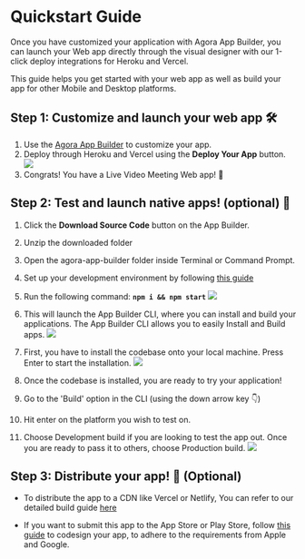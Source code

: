 ﻿
# Quickstart Guide

Once you have customized your application with Agora App Builder, you can launch your Web app directly through the visual designer with our 1-click deploy integrations for Heroku and Vercel. 

This guide helps you get started with your web app as well as build your app for other Mobile and Desktop platforms.

## Step 1: Customize and launch your web app 🛠

1.  Use the  [Agora App Builder](https://appbuilder.agora.io/)  to customize your app. 
2. Deploy through Heroku and Vercel using the **Deploy Your App** button.
![](/docAssets/DeploySuccess.png)
3. Congrats! You have a Live Video Meeting Web app!  🎉


## Step 2: Test and launch native apps! (optional) 🚀
1.  Click the **Download Source Code** button on the App Builder.
2.  Unzip the downloaded folder
3.  Open the agora-app-builder folder inside Terminal or Command Prompt. 
4.  Set up your development environment by following [this guide](/docs/Frontend/Environment-setup)
5.  Run the following command: **`npm i && npm start`** 
![](/docAssets/CLIStart.png)
6.  This will launch the App Builder CLI, where you can install and build your applications. The App Builder CLI allows you to easily Install and Build apps.
![](/docAssets/CLILaunched.png)
7. First, you have to install the codebase onto your local machine. Press Enter to start the installation.
![](/docAssets/CLIInstall.png)

10. Once the codebase is installed, you are ready to try your application!
11. Go to the 'Build' option in the CLI (using the down arrow key 👇)
12. Hit enter on the platform you wish to test on. 
13. Choose Development build if you are looking to test the app out. Once you are ready to pass it to others, choose Production build.
![](/docAssets/CLIBuild.png)

## Step 3: Distribute your app! 📲	(Optional)

* To distribute the app to a CDN like Vercel or Netlify, You can refer to our detailed build guide [here](/docs/Frontend/Build-guide#step-2-deploying-web)

* If you want to submit this app to the App Store or Play Store, follow [this guide](https://appbuilder.agora.io/docs/Frontend/Code-Signing-guide#code-signing-on-ios) to codesign your app, to adhere to the requirements from Apple and Google.
